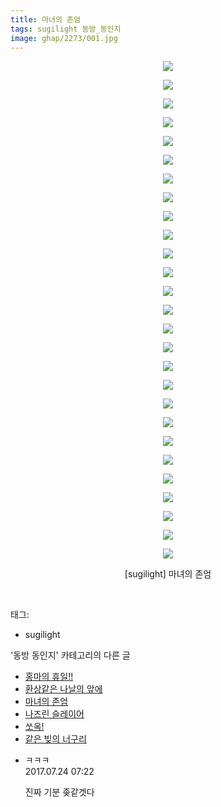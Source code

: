 ```yaml
---
title: 마녀의 존엄
tags: sugilight 동방_동인지
image: ghap/2273/001.jpg
---
```

<div class="article">
<p style="text-align: center; clear: none; float: none;"><img src="{{ site.nasurl }}/ghap/2273/001.jpg"/></p>
<p style="text-align: center; clear: none; float: none;"><img src="{{ site.nasurl }}/ghap/2273/002.jpg"/></p>
<p style="text-align: center; clear: none; float: none;"><img src="{{ site.nasurl }}/ghap/2273/003.jpg"/></p>
<p style="text-align: center; clear: none; float: none;"><img src="{{ site.nasurl }}/ghap/2273/004.jpg"/></p>
<p style="text-align: center; clear: none; float: none;"><img src="{{ site.nasurl }}/ghap/2273/005.jpg"/></p>
<p style="text-align: center; clear: none; float: none;"><img src="{{ site.nasurl }}/ghap/2273/006.jpg"/></p>
<p style="text-align: center; clear: none; float: none;"><img src="{{ site.nasurl }}/ghap/2273/007.jpg"/></p>
<p style="text-align: center; clear: none; float: none;"><img src="{{ site.nasurl }}/ghap/2273/008.jpg"/></p>
<p style="text-align: center; clear: none; float: none;"><img src="{{ site.nasurl }}/ghap/2273/009.jpg"/></p>
<p style="text-align: center; clear: none; float: none;"><img src="{{ site.nasurl }}/ghap/2273/010.jpg"/></p>
<p style="text-align: center; clear: none; float: none;"><img src="{{ site.nasurl }}/ghap/2273/011.jpg"/></p>
<p style="text-align: center; clear: none; float: none;"><img src="{{ site.nasurl }}/ghap/2273/012.jpg"/></p>
<p style="text-align: center; clear: none; float: none;"><img src="{{ site.nasurl }}/ghap/2273/013.jpg"/></p>
<p style="text-align: center; clear: none; float: none;"><img src="{{ site.nasurl }}/ghap/2273/014.jpg"/></p>
<p style="text-align: center; clear: none; float: none;"><img src="{{ site.nasurl }}/ghap/2273/015.jpg"/></p>
<p style="text-align: center; clear: none; float: none;"><img src="{{ site.nasurl }}/ghap/2273/016.jpg"/></p>
<p style="text-align: center; clear: none; float: none;"><img src="{{ site.nasurl }}/ghap/2273/017.jpg"/></p>
<p style="text-align: center; clear: none; float: none;"><img src="{{ site.nasurl }}/ghap/2273/018.jpg"/></p>
<p style="text-align: center; clear: none; float: none;"><img src="{{ site.nasurl }}/ghap/2273/019.jpg"/></p>
<p style="text-align: center; clear: none; float: none;"><img src="{{ site.nasurl }}/ghap/2273/020.jpg"/></p>
<p style="text-align: center; clear: none; float: none;"><img src="{{ site.nasurl }}/ghap/2273/021.jpg"/></p>
<p style="text-align: center; clear: none; float: none;"><img src="{{ site.nasurl }}/ghap/2273/022.jpg"/></p>
<p style="text-align: center; clear: none; float: none;"><img src="{{ site.nasurl }}/ghap/2273/023.jpg"/></p>
<p style="text-align: center; clear: none; float: none;"><img src="{{ site.nasurl }}/ghap/2273/024.jpg"/></p>
<p style="text-align: center; clear: none; float: none;"><img src="{{ site.nasurl }}/ghap/2273/025.jpg"/></p>
<p style="text-align: center; clear: none; float: none;"><img src="{{ site.nasurl }}/ghap/2273/026.jpg"/></p>
<p style="text-align: center; clear: none; float: none;"><img src="{{ site.nasurl }}/ghap/2273/027.jpg"/></p>
<p style="text-align: center; clear: none; float: none;">[sugilight] 마녀의 존엄</p>
<p><br/></p>
</div><div class="tagTrail">
<p>태그: </p>
<ul>
<li>sugilight</li>
</ul>
</div><div class="another">
<p>'동방 동인지' 카테고리의 다른 글</p>
<ul>
<li><a href="/2016-09-22-ghap_2276">홍마의 휴일!!</a></li>
<li><a href="/2016-09-22-ghap_2274">환상같은 나날의 앞에</a></li>
<li><a href="/2016-09-22-ghap_2273">마녀의 존엄</a></li>
<li><a href="/2016-09-22-ghap_2271">나즈린 슬레이어</a></li>
<li><a href="/2016-09-22-ghap_2269">쏘옥!</a></li>
<li><a href="/2016-09-22-ghap_2268">같은 빚의 너구리</a></li>
</ul>
</div><div class="cb_module cb_fluid">
<div class="cb_wrt cb_profile">
<div class="comment">
<ul>
<li class="cb_thumb_off" id="comment15042874">
<div class="cb_comment_area">
<div class="cb_info_area">
<div class="cb_section">
<span class="cb_nick_name">ㅋㅋㅋ</span>
</div>
<div class="cb_section">
<span class="cb_date">2017.07.24 07:22 </span>
</div>
</div>
<div class="cb_dsc_comment">
<p class="cb_dsc">
											진짜 기분 좆같겟다
										</p>
</div>
</div></li>
</ul>
</div>
</div><!-- commentList close -->
</div>